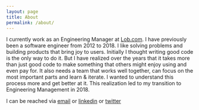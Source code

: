 ```yaml
---
layout: page
title: About
permalink: /about/
---
```


I currently work as an Engineering Manager at [Lob.com](https://lob.com/). I have previously been a software engineer from 2012 to 2018. I like solving problems and building products that bring joy to users. Initially I thought writing good code is the only way to do it. But I have realized over the years that it takes more than just good code to make something that others might enjoy using and even pay for. It also needs a team that works well together, can focus on the most important parts and learn & iterate. I wanted to understand this process more and get better at it. This realization led to my transition to Engineering Management in 2018.

I can be reached via [email](mailto:vin2502@gmail.com) or [linkedin](https://www.linkedin.com/in/vinay-padmanabhi-91b19012/) or [twitter](https://twitter.com/vinay_pad)
